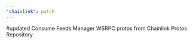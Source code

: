 ```yaml
---
"chainlink": patch
---
```


#updated Consume Feeds Manager WSRPC protos from Chainlink Protos Repository.
